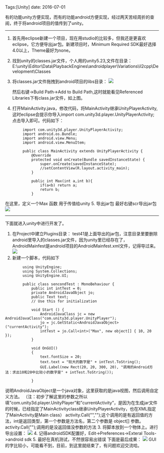 
Tags:[Unity]  date: 2016-07-01 

有的功能unity方便实现，而有的功能android方便实现，经过两天苦经周折的查阅，终于将android项目的值传到了unity。

---
1. 首先用eclipse新建一个项目，现在用studio的比较多，但我还是更喜欢eclipse，它方便导出jar包。新建项目时，Minimum Required SDK最好选择4.0以上，Theme最好为none。

2. 找到unity的classes.jar文件，个人用的unity5.23,文件在目录：E:\unity\Editor\Data\PlaybackEngines\androidplayer\Variations\il2cpp\Development\Classes

3. 将classes.jar文件拖拽到android项目的libs目录：
   ![](http://7xs1eq.com1.z0.glb.clouddn.com/androidForUnityExplorer.png)

   <!-- more -->

   然后右键->Build Path->Add to Build Path,这时就能看见Referenced Libraries下有class.jar文件，如上图。

4. 打开MainActivity.java，修改代码，将MainActivity继承UnityPlayerActivity,这时eclipse会提示你导入import com.unity3d.player.UnityPlayerActivity; 点击导入即可。代码如下：
```
        import com.unity3d.player.UnityPlayerActivity;
        import android.os.Bundle;
        import android.view.Menu;
        import android.view.MenuItem;
        
        public class MainActivity extends UnityPlayerActivity {
            @Override
            protected void onCreate(Bundle savedInstanceState) {
                super.onCreate(savedInstanceState);
                //setContentView(R.layout.activity_main);
            }
        
            public int Max(int a,int b){
            	if(a<b) return a;
            	return b;
            }
```
在这里，定义一个Max 函数 用于传值给unity
5. 导出jar包
   最好右键scr导出jar包
   ![](http://7xs1eq.com1.z0.glb.clouddn.com/androidUnityExp.png)

---

下面就进入unity中进行开发了。
1. 在Project中建立Plugins目录：
   test41是上面导出的jar包，注意目录里要删除android里导入的classes.jar文件，因为unity里已经存在了，AndroidMainfest是android项目的AndroidMainfest.xml文件，记得导过来。
   ![](http://7xs1eq.com1.z0.glb.clouddn.com/UnityAndroidProject.png)
2. 新建一个脚本，代码如下
```
        using UnityEngine;
        using System.Collections;
        using UnityEngine.UI;
  
        public class sencondTest : MonoBehaviour {
            public int intTest = 0;
            private AndroidJavaObject jo;
            public Text text;
            // Use this for initialization
            
            void Start () {
                AndroidJavaClass jc = new AndroidJavaClass("com.unity3d.player.UnityPlayer");
                jo = jc.GetStatic<AndroidJavaObject>("currentActivity");
                intTest = jo.Call<int>("Max", new object[] { 10, 20 });
        	}
        
            void OnGUI()
            {
                text.fontSize = 20;
                text.text = "较大的数字是" + intTest.ToString();
                GUI.Label(new Rect(20, 20, 300, 20), "调用的Android方法：求出10和20中比较小的数字是" + intTest.ToString());
                
            }
```
说明AndroidJavaObject是一个java对象，这里获取的是java视图，然后调用自定义方法。 
（注：初步了解这里的参数之所以填”com.unity3d.player.UnityPlayer”和”currentActivity”，是因为在生成jar文件的时候，已经指定了MainActivityclass继承UnityPlayerActivity，也在XML指定了MainActivity是Main class） 
activity.Call<int>("","");这个调用的是有返回值的方法，int是返回类型，第一个参数是方法名，第二个参数是 object[] 参数。activity.Call("");调用的是没返回值没参数的方法 
3. 将脚本放到一个物体上。进行导出设置：
   ![](http://7xs1eq.com1.z0.glb.clouddn.com/unityAndroidPlayerSettings.png)
4. 记得androidSDK配置好，Edit->Preferences->Exteral Tools->android sdk
5. 最好在真机测试，不然很容易出错误 下面是最后成果：
   ![](http://ojynuthay.bkt.clouddn.com/androidForUnityLast.png)
   GUI的字比较小，可能看不到，目前，到这里就结束了，有问题欢迎交流哈。








